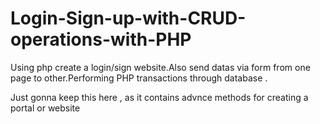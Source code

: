 # Login-Sign-up-with-CRUD-operations-with-PHP
Using php create a login/sign website.Also send datas via form from one page to other.Performing PHP transactions through database .

Just gonna keep this here , as it contains advnce methods for creating a portal or website
